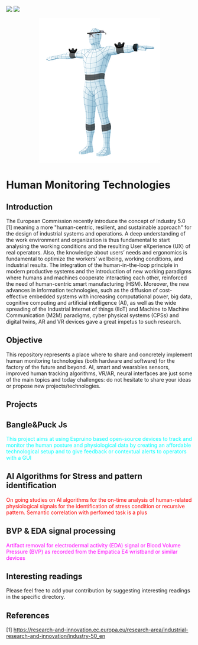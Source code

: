<a href="https://postgresql.org"><img src="https://img.shields.io/badge/Powered%20by-Unimore-red.svg"/></a>
<a href="https://postgresql.org"><img src="https://img.shields.io/badge/Powered%20by-Xilab-green.svg"/></a>


<p align="center"> 
  <img  src="https://github.com/riccardokhm/Human-Monitoring-Technologies/blob/main/Images/Human_Tracking_Manikin.png">
</p>

# Human Monitoring Technologies 
## **Introduction**

The European Commission recently introduce the concept of Industry 5.0 [1] meaning a more "human-centric, resilient, and sustainable approach" for the design of industrial systems and operations. A deep understanding of the work environment and organization is thus fundamental to start analysing the working conditions and the resulting User eXperience (UX) of real operators. Also, the knowledge about users’ needs and ergonomics is fundamental to optimize the workers’ wellbeing, working conditions, and industrial results. The integration of the human-in-the-loop principle in modern productive systems and the introduction of new working paradigms where humans and machines cooperate interacting each other, reinforced the need of human-centric smart manufacturing (HSM). 
Moreover, the new advances in information technologies, such as the diffusion of cost-effective embedded systems with increasing computational power, big data, cognitive computing and artificial intelligence (AI), as well as the wide spreading of the Industrial Internet of things (IIoT) and Machine to Machine Communication (M2M) paradigms, cyber physical systems (CPSs) and digital twins, AR and VR devices gave a great impetus to such research.

## **Objective** 

This repository represents a place where to share and concretely implement human monitoring technologies (both hardware and software) for the factory of the future and beyond. AI, smart and wearables sensors, improved human tracking algorithms, VR/AR, neural interfaces are just some of the main topics and today challenges: do not hesitate to share your ideas or propose new projects/technologies. 


## **Projects**

   Bangle&Puck Js
   -------------------------------
  <span style="color: cyan;"> This project aims at using Espruino based open-source devices to track and monitor the human posture and physiological data by creating an affordable technological setup and to give feedback or contextual alerts to operators with a GUI</span>
  
  
   AI Algorithms for Stress and pattern identification
   -------------------------------
  <span style="color: red;">On going studies on AI algorithms for the on-time analysis of human-related physiological signals for the identification of stress condition or recursive pattern. Semantic correlation with perfomed task is a plus</span>

   BVP & EDA signal processing
   -------------------------------
  <font color="magenta">Artifact removal for electrodermal activity (EDA) signal or Blood Volume Pressure (BVP) as recorded from the Empatica E4 wristband or similar devices</font>


## **Interesting readings**

Please feel free to add your contribution by suggesting interesting readings in the specific directory.


## **References**

[1] https://research-and-innovation.ec.europa.eu/research-area/industrial-research-and-innovation/industry-50_en
